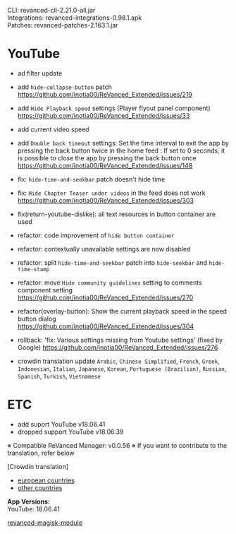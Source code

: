 CLI: revanced-cli-2.21.0-all.jar  
Integrations: revanced-integrations-0.98.1.apk  
Patches: revanced-patches-2.163.1.jar  

YouTube
==
- ad filter update
- add `hide-collapse-button` patch https://github.com/inotia00/ReVanced_Extended/issues/219
- add `Hide Playback speed` settings (Player flyout panel component) https://github.com/inotia00/ReVanced_Extended/issues/33
- add current video speed 
- add `Double back timeout` settings: Set the time interval to exit the app by pressing the back button twice in the home feed
: If set to 0 seconds, it is possible to close the app by pressing the back button once https://github.com/inotia00/ReVanced_Extended/issues/148

- fix: `hide-time-and-seekbar` patch doesn't hide time
- fix: `Hide Chapter Teaser under videos` in the feed does not work https://github.com/inotia00/ReVanced_Extended/issues/303
- fix(return-youtube-dislike): all text resources in button container are used

- refactor: code improvement of `hide button container`
- refactor: contextually unavailable settings are now disabled
- refactor: split `hide-time-and-seekbar` patch into `hide-seekbar` and `hide-time-stamp`
- refactor: move `Hide community guidelines` setting to comments component setting https://github.com/inotia00/ReVanced_Extended/issues/270
- refactor(overlay-button): Show the current playback speed in the speed button dialog https://github.com/inotia00/ReVanced_Extended/issues/304

- rollback: 'fix: Various settings missing from Youtube settings' (fixed by Google) https://github.com/inotia00/ReVanced_Extended/issues/276

- crowdin translation update
`Arabic`, `Chinese Simplified`, `French`, `Greek`, `Indonesian`, `Italian`, `Japanese`, `Korean`, `Portuguese (Brazilian)`, `Russian`, `Spanish`, `Turkish`, `Vietnamese`

ETC
==
- add suport YouTube v18.06.41
- dropped support YouTube v18.06.39


※ Compatible ReVanced Manager: v0.0.56
※ If you want to contribute to the translation, refer below

[Crowdin translation]
- [european countries](https://crowdin.com/project/revancedextendedeu)
- [other countries](https://crowdin.com/project/revancedextended)
  
**App Versions:**  
YouTube: 18.06.41  

[revanced-magisk-module](https://github.com/j-hc/revanced-magisk-module)  

